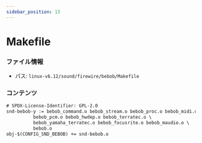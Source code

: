 ```yaml
---
sidebar_position: 13
---
```

# Makefile

### ファイル情報

- パス: `linux-v6.12/sound/firewire/bebob/Makefile`

### コンテンツ

```txt
# SPDX-License-Identifier: GPL-2.0
snd-bebob-y := bebob_command.o bebob_stream.o bebob_proc.o bebob_midi.o \
		  bebob_pcm.o bebob_hwdep.o bebob_terratec.o \
		  bebob_yamaha_terratec.o bebob_focusrite.o bebob_maudio.o \
		  bebob.o
obj-$(CONFIG_SND_BEBOB) += snd-bebob.o

```
